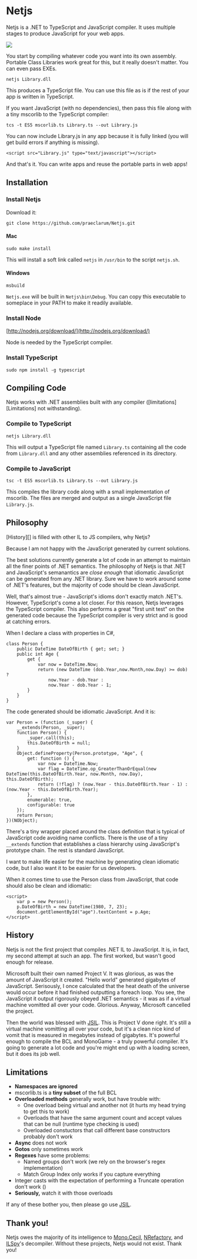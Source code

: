 # Netjs

Netjs is a .NET to TypeScript and JavaScript compiler. It uses multiple stages to produce JavaScript for your web apps.

<img src="Images/Explanation.png" />

You start by compiling whatever code you want into its own assembly. Portable Class Libraries work great for this, but it really doesn't matter. You can even pass EXEs.

    netjs Library.dll

This produces a TypeScript file. You can use this file as is if the rest of your app is written in TypeScript.

If you want JavaScript (with no dependencies), then pass this file along with a tiny mscorlib to the TypeScript compiler:

    tcs -t ES5 mscorlib.ts Library.ts --out Library.js

You can now include Library.js in any app because it is fully linked (you will get build errors if anything is missing).

    <script src="Library.js" type="text/javascript"></script>

And that's it. You can write apps and reuse the portable parts in web apps!


## Installation

### Install Netjs

Download it:

    git clone https://github.com/praeclarum/Netjs.git

#### Mac

    sudo make install

This will install a soft link called `netjs` in `/usr/bin` to the script `netjs.sh`.

#### Windows

    msbuild

`Netjs.exe` will be built in `Netjs\bin\Debug`. You can copy this executable to someplace in your PATH to make it readily available.


### Install Node

[http://nodejs.org/download/](http://nodejs.org/download/)

Node is needed by the TypeScript compiler.

### Install TypeScript

    sudo npm install -g typescript




## Compiling Code

Netjs works with .NET assemblies built with any compiler ([limitations][Limitations] not withstanding).

### Compile to TypeScript

    netjs Library.dll

This will output a TypeScript file named `Library.ts` containing all the code from `Library.dll` and any other assemblies referenced in its directory.

### Compile to JavaScript

    tsc -t ES5 mscorlib.ts Library.ts --out Library.js 

This compiles the library code along with a small implementation of mscorlib. The files are merged and output as a single JavaScript file `Library.js`.


## Philosophy

[History][] is filled with other IL to JS compilers, why Netjs?

Because I am not happy with the JavaScript generated by current solutions.

The best solutions currently generate a lot of code in an attempt to maintain all the finer points of .NET semantics. The philosophy of Netjs is that .NET and JavaScript's semanantics are *close enough* that idiomatic JavaScript can be generated from any .NET library. Sure we have to work around some of .NET's features, but the majority of code should be clean JavaScript. 

Well, that's almost true - JavaScript's idioms don't exactly match .NET's. However, TypeScript's come a lot closer. For this reason, Netjs leverages the TypeScript compiler. This also performs a great "first unit test" on the generated code because the TypeScript compiler is very strict and is good at catching errors.

When I declare a class with properties in C#,

    class Person {
        public DateTime DateOfBirth { get; set; }
        public int Age {
            get {
                var now = DateTime.Now;
                return (new DateTime (dob.Year,now.Month,now.Day) >= dob) ? 
                    now.Year - dob.Year : 
                    now.Year - dob.Year - 1;
            }
        }
    }

The code generated should be idiomatic JavaScript. And it is:

    var Person = (function (_super) {
        __extends(Person, _super);
        function Person() {
            _super.call(this);
            this.DateOfBirth = null;
        }
        Object.defineProperty(Person.prototype, "Age", {
            get: function () {
                var now = DateTime.Now;
                var flag = DateTime.op_GreaterThanOrEqual(new DateTime(this.DateOfBirth.Year, now.Month, now.Day), this.DateOfBirth);
                return (!flag) ? (now.Year - this.DateOfBirth.Year - 1) : (now.Year - this.DateOfBirth.Year);
            },
            enumerable: true,
            configurable: true
        });
        return Person;
    })(NObject);

There's a tiny wrapper placed around the class definition that is typical of JavaScript code avoiding name conflicts. There is the use of a tiny `__extends` function that establishes a class hierarchy using JavaScript's prototype chain. The rest is standard JavaScript.

I want to make life easier for the machine by generating clean idiomatic code, but I also want it to be easier for us developers. 

When it comes time to use the Person class from JavaScript, that code should also be clean and idiomatic:

    <script>
        var p = new Person();
        p.DateOfBirth = new DateTime(1980, 7, 23);
        document.getElementById("age").textContent = p.Age;
    </script>




## History

Netjs is not the first project that compiles .NET IL to JavaScript. It is, in fact, my second attempt at such an app. The first worked, but wasn't good enough for release.

Microsoft built their own named Project V. It was glorious, as was the amount of JavaScript it created. "Hello world" generated gigabytes of JavaScript. Serisously, I once calculated that the heat death of the universe would occur before it had finished outputting a foreach loop. You see, the JavaScript it output rigorously obeyed .NET semantics - it was as if a virtual machine vomitted all over your code. Glorious. Anyway, Microsoft cancelled the project.

Then the world was blessed with [JSIL][]. This is Project V done right. It's still a virtual machine vomitting all over your code, but it's a clean nice kind of vomit that is measured in megabytes instead of gigabytes. It's powerful enough to compile the BCL and MonoGame - a truly powerful compiler. It's going to generate a lot code and you're might end up with a loading screen, but it does its job well.


## Limitations

* **Namespaces are ignored**
* mscorlib.ts is a **tiny subset** of the full BCL
* **Overloaded methods** generally work, but have trouble with:
    - One overload being virtual and another not (it hurts my head trying to get this to work)
    - Overloads that have the same argument count and accept values that can be null (runtime type checking is used)
    - Overloaded constuctors that call different base constructors probably don't work
* **Async** does not work
* **Gotos** only sometimes work
* **Regexes** have some problems:
    - Named groups don't work (we rely on the browser's regex implementation)
    - Match Group Index only works if you capture everything
* Integer casts with the expectation of performing a Truncate operation don't work ()
* **Seriously,** watch it with those overloads

If any of these bother you, then please go use [JSIL][]. 

[JSIL]: http://jsil.org


## Thank you!

Netjs owes the majority of its intelligence to [Mono.Cecil][cecil], [NRefactory][], and [ILSpy][]'s decompiler. Without these projects, Netjs would not exist. Thank you!

[cecil]: http://mono-project.com/Cecil
[NRefactory]: https://github.com/icsharpcode/NRefactory
[ILSpy]: http://ilspy.net



